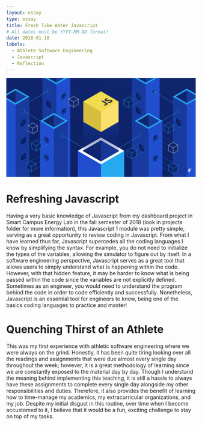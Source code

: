 ```yaml
---
layout: essay
type: essay
title: Fresh like Water Javascript
# All dates must be YYYY-MM-DD format!
date: 2018-01-18
labels:
  - Athlete Software Engineering
  - Javascript
  - Reflection
---
```

<img class="ui medium right floated rounded image" src="../images/javascript.png">

# Refreshing Javascript
Having a very basic knowledge of Javascript from my dashboard project in Smart Campus Energy Lab in the fall semester of 2018 (look in projects folder for more information), this Javascript 1 module was pretty simple, serving as a great opportunity to review coding in Javascript. From what I have learned thus far, Javascript supercedes all the coding languages I know by simplifying the syntax. For example, you do not need to initialize the types of the variables, allowing the simulator to figure out by itself. In a software engineering perspective, Javascript serves as a great tool that allows users to simply understand what is happening within the code. However, with that hidden feature, it may be harder to know what is being passed within the code since the variables are not explicitly defined. Sometimes as an engineer, you would need to understand the program behind the code in order to code efficiently and successfully. Nonetheless, Javascript is an essential tool for engineers to know, being one of the basics coding languages to practice and master! 

# Quenching Thirst of an Athlete
This was my first experience with athletic software engineering where we were always on the grind. Honestly, it has been quite tiring looking over all the readings and assignments that were due almost every single day throughout the week; however, it is a great methodology of learning since we are constantly exposed to the material day by day. Though I understand the meaning behind implementing this teaching, it is still a hassle to always have these assignments to complete every single day alongside my other responsibilities and duties. Therefore, it also provides the benefit of learning how to time-manage my academics, my extracurricular organizations, and my job. Despite my initial disgust in this routine, over time when I become accustomed to it, I believe that it would be a fun, exciting challenge to stay on top of my tasks. 
